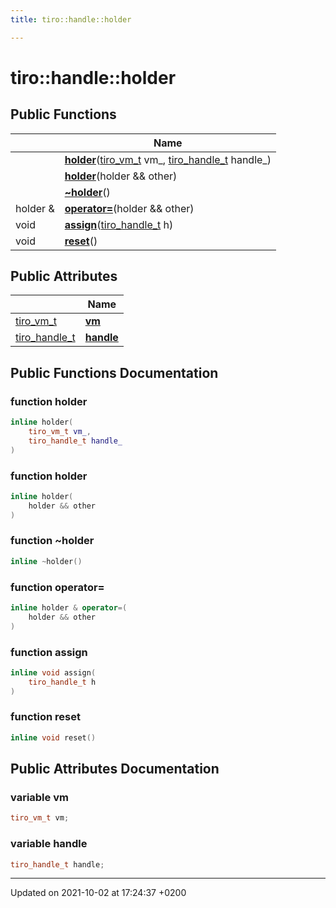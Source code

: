 ```yaml
---
title: tiro::handle::holder

---
```


# tiro::handle::holder





## Public Functions

|                | Name           |
| -------------- | -------------- |
| | **[holder](/docs/api/classes/structtiro_1_1handle_1_1holder#function-holder)**([tiro&#95;vm&#95;t](/docs/api/files/def&#95;8h#typedef-tiro-vm-t) vm_, [tiro&#95;handle&#95;t](/docs/api/files/def&#95;8h#typedef-tiro-handle-t) handle_) |
| | **[holder](/docs/api/classes/structtiro_1_1handle_1_1holder#function-holder)**(holder && other) |
| | **[~holder](/docs/api/classes/structtiro_1_1handle_1_1holder#function-~holder)**() |
| holder & | **[operator=](/docs/api/classes/structtiro_1_1handle_1_1holder#function-operator=)**(holder && other) |
| void | **[assign](/docs/api/classes/structtiro_1_1handle_1_1holder#function-assign)**([tiro&#95;handle&#95;t](/docs/api/files/def&#95;8h#typedef-tiro-handle-t) h) |
| void | **[reset](/docs/api/classes/structtiro_1_1handle_1_1holder#function-reset)**() |

## Public Attributes

|                | Name           |
| -------------- | -------------- |
| [tiro&#95;vm&#95;t](/docs/api/files/def&#95;8h#typedef-tiro-vm-t) | **[vm](/docs/api/classes/structtiro_1_1handle_1_1holder#variable-vm)**  |
| [tiro&#95;handle&#95;t](/docs/api/files/def&#95;8h#typedef-tiro-handle-t) | **[handle](/docs/api/classes/structtiro_1_1handle_1_1holder#variable-handle)**  |

## Public Functions Documentation

### function holder

```cpp
inline holder(
    tiro_vm_t vm_,
    tiro_handle_t handle_
)
```


### function holder

```cpp
inline holder(
    holder && other
)
```


### function ~holder

```cpp
inline ~holder()
```


### function operator=

```cpp
inline holder & operator=(
    holder && other
)
```


### function assign

```cpp
inline void assign(
    tiro_handle_t h
)
```


### function reset

```cpp
inline void reset()
```


## Public Attributes Documentation

### variable vm

```cpp
tiro_vm_t vm;
```


### variable handle

```cpp
tiro_handle_t handle;
```


-------------------------------

Updated on 2021-10-02 at 17:24:37 +0200